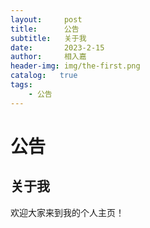 ```yaml
---
layout:     post
title:      公告
subtitle:   关于我
date:       2023-2-15
author:     相入嘉
header-img: img/the-first.png
catalog:   true
tags:
    - 公告
---
```

# 公告
## 关于我
欢迎大家来到我的个人主页！
